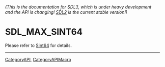 ###### (This is the documentation for SDL3, which is under heavy development and the API is changing! [SDL2](https://wiki.libsdl.org/SDL2/) is the current stable version!)
# SDL_MAX_SINT64

Please refer to [Sint64](Sint64) for details.

----
[CategoryAPI](CategoryAPI), [CategoryAPIMacro](CategoryAPIMacro)

